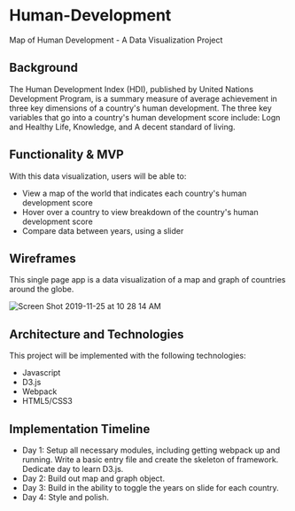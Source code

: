 # Human-Development
Map of Human Development - A Data Visualization Project

## Background
The Human Development Index (HDI), published by United Nations Development Program, is a summary measure of average achievement in three key dimensions of a country's human development. The three key variables that go into a country's human development score include: Logn and Healthy Life, Knowledge, and A decent standard of living.

## Functionality & MVP
With this data visualization, users will be able to:
* View a map of the world that indicates each country's human development score
* Hover over a country to view breakdown of the country's human development score
* Compare data between years, using a slider

## Wireframes
This single page app is a data visualization of a map and graph of countries around the globe.

![Screen Shot 2019-11-25 at 10 28 14 AM](https://user-images.githubusercontent.com/35883332/69567560-727f8380-0f6e-11ea-8b92-4c83fde7529e.png)

## Architecture and Technologies
This project will be implemented with the following technologies:
* Javascript
* D3.js
* Webpack
* HTML5/CSS3

## Implementation Timeline
* Day 1: Setup all necessary modules, including getting webpack up and running. Write a basic entry file and create the    skeleton of framework. Dedicate day to learn D3.js.
* Day 2: Build out map and graph object.
* Day 3: Build in the ability to toggle the years on slide for each country. 
* Day 4: Style and polish.

